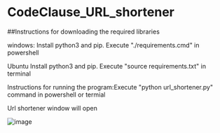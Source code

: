 # CodeClause_URL_shortener
##Instructions for downloading the required libraries

windows:
Install python3 and pip.
Execute "./requirements.cmd" in powershell

Ubuntu
Install python3 and pip.
Execute "source requirements.txt" in terminal

Instructions for running the program:Execute "python url_shortener.py" command in powershell or termial

Url shortener window will open

![image](https://user-images.githubusercontent.com/126230521/235342088-3e334537-e77f-497e-bc17-e897114a8d6e.png)

